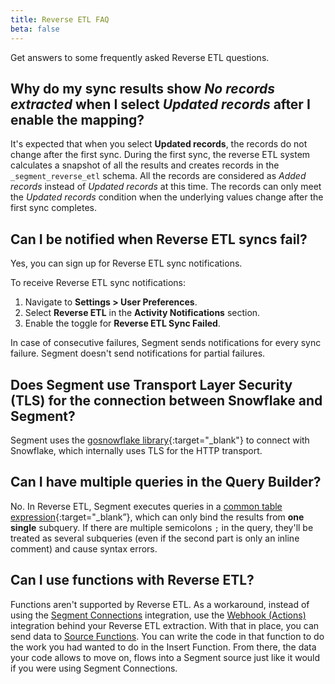 ```yaml
---
title: Reverse ETL FAQ
beta: false
---
```


Get answers to some frequently asked Reverse ETL questions. 

## Why do my sync results show *No records extracted* when I select *Updated records* after I enable the mapping? 
It's expected that when you select **Updated records**, the records do not change after the first sync. During the first sync, the reverse ETL system calculates a snapshot of all the results and creates records in the `_segment_reverse_etl` schema. All the records are considered as *Added records* instead of *Updated records* at this time. The records can only meet the *Updated records* condition when the underlying values change after the first sync completes.

## Can I be notified when Reverse ETL syncs fail?
Yes, you can sign up for Reverse ETL sync notifications.

To receive Reverse ETL sync notifications: 
1. Navigate to **Settings > User Preferences**.
2. Select **Reverse ETL** in the **Activity Notifications** section.
3. Enable the toggle for **Reverse ETL Sync Failed**.

In case of consecutive failures, Segment sends notifications for every sync failure. Segment doesn't send notifications for partial failures.

## Does Segment use Transport Layer Security (TLS) for the connection between Snowflake and Segment?
Segment uses the [gosnowflake library](https://pkg.go.dev/github.com/snowflakedb/gosnowflake#pkg-variables){:target="_blank"} to connect with Snowflake, which internally uses TLS for the HTTP transport.

## Can I have multiple queries in the Query Builder?
No. In Reverse ETL, Segment executes queries in a [common table expression](https://cloud.google.com/bigquery/docs/reference/standard-sql/query-syntax#with_clause){:target="_blank”}, which can only bind the results from **one single** subquery. If there are multiple semicolons `;` in the query, they'll be treated as several subqueries (even if the second part is only an inline comment) and cause syntax errors.

## Can I use functions with Reverse ETL?
Functions aren't supported by Reverse ETL. As a workaround, instead of using the [Segment Connections](/docs/connections/destinations/catalog/actions-segment/) integration, use the [Webhook (Actions)](/docs/connections/destinations/catalog/actions-webhook/) integration behind your Reverse ETL extraction. With that in place, you can send data to [Source Functions](/docs/connections/functions/source-functions/). You can write the code in that function to do the work you had wanted to do in the Insert Function. From there, the data your code allows to move on, flows into a Segment source just like it would if you were using Segment Connections.